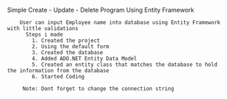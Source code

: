 Simple Create - Update - Delete Program
      Using Entity Framework
      
        User can input Employee name into database using Entity Framework with little validations
          Steps i made
            1. Created the project
            2. Using the default form
            3. Created the database
            4. Added ADO.NET Entity Data Model
            5. Created an entity class that matches the database to hold the information from the database
            6. Started Coding
            
         Note: Dont forget to change the connection string
